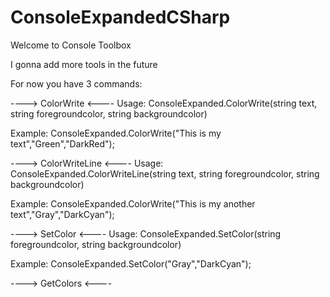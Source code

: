 # ConsoleExpandedCSharp
Welcome to Console Toolbox

I gonna add more tools in the future

For now you have 3 commands:

----> ColorWrite <----
Usage: ConsoleExpanded.ColorWrite(string text, string foregroundcolor, string backgroundcolor)

Example: ConsoleExpanded.ColorWrite("This is my text","Green","DarkRed");

----> ColorWriteLine <----
Usage: ConsoleExpanded.ColorWriteLine(string text, string foregroundcolor, string backgroundcolor)

Example: ConsoleExpanded.ColorWrite("This is my another text","Gray","DarkCyan");

----> SetColor <----
Usage: ConsoleExpanded.SetColor(string foregroundcolor, string backgroundcolor)

Example: ConsoleExpanded.SetColor("Gray","DarkCyan");

----> GetColors <----

